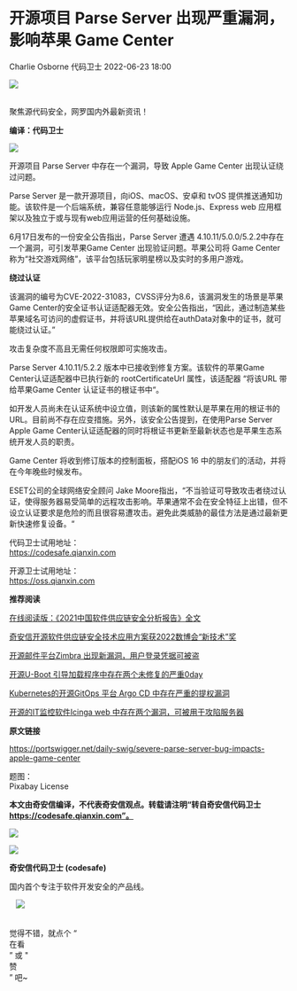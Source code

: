 #  开源项目 Parse Server 出现严重漏洞，影响苹果 Game Center   
Charlie Osborne  代码卫士   2022-06-23 18:00  
  
![](https://mmbiz.qpic.cn/mmbiz_gif/Az5ZsrEic9ot90z9etZLlU7OTaPOdibteeibJMMmbwc29aJlDOmUicibIRoLdcuEQjtHQ2qjVtZBt0M5eVbYoQzlHiaw/640?wx_fmt=gif "")  
  
   
聚焦源代码安全，网罗国内外最新资讯！  
  
**编译：代码卫士**  
  
![](https://mmbiz.qpic.cn/mmbiz_png/oBANLWYScMRTWwlpMCsdOcEFxPE5lpiac6CyicibeHLjIfr95bCib4XZibnsYEpGBWXwUJCS7CuImpmD7PezsibCiarIQ/640?wx_fmt=png "")  
  
开源项目 Parse Server 中存在一个漏洞，导致 Apple Game Center 出现认证绕过问题。  
  
  
  
Parse Server 是一款开源项目，向iOS、macOS、安卓和 tvOS 提供推送通知功能。该软件是一个后端系统，兼容任意能够运行 Node.js、Express web 应用框架以及独立于或与现有web应用运营的任何基础设施。  
  
6月17日发布的一份安全公告指出，Parse Server 遭遇 4.10.11/5.0.0/5.2.2中存在一个漏洞，可引发苹果Game Center 出现验证问题。苹果公司将 Game Center 称为“社交游戏网络”，该平台包括玩家明星榜以及实时的多用户游戏。  
  
  
**绕过认证**  
  
  
  
该漏洞的编号为CVE-2022-31083，CVSS评分为8.6，该漏洞发生的场景是苹果 Game Center的安全证书认证适配器无效。安全公告指出，“因此，通过制造某些苹果域名可访问的虚假证书，并将该URL提供给在authData对象中的证书，就可能绕过认证。”  
  
攻击复杂度不高且无需任何权限即可实施攻击。  
  
Parse Server 4.10.11/5.2.2 版本中已接收到修复方案。该软件的苹果Game Center认证适配器中已执行新的 rootCertificateUrl 属性，该适配器 “将该URL 带给苹果Game Center 认证证书的根证书中“。  
  
如开发人员尚未在认证系统中设立值，则该新的属性默认是苹果在用的根证书的URL。目前尚不存在应变措施。另外，该安全公告提到，在使用Parse Server Apple Game Center认证适配器的同时将根证书更新至最新状态也是苹果生态系统开发人员的职责。  
  
Game Center 将收到修订版本的控制面板，搭配iOS 16 中的朋友们的活动，并将在今年晚些时候发布。  
  
ESET公司的全球网络安全顾问 Jake Moore指出，“不当验证可导致攻击者绕过认证，使得服务器易受简单的远程攻击影响。苹果通常不会在安全特征上出错，但不设立认证要求是危险的而且很容易遭攻击。避免此类威胁的最佳方法是通过最新更新快速修复设备。“  
  
  
  
  
代码卫士试用地址：  
https://codesafe.qianxin.com  
  
开源卫士试用地址：  
https://oss.qianxin.com  
  
  
  
  
  
  
  
  
  
  
**推荐阅读**  
  
[在线阅读版：《2021中国软件供应链安全分析报告》全文](http://mp.weixin.qq.com/s?__biz=MzI2NTg4OTc5Nw==&mid=2247505380&idx=1&sn=01d2f5af200abc6bb20411ee8f17b6b5&chksm=ea94e48edde36d98f20b66aecf9f359e49226b411872bcea527fcca0a5de018f407415313800&scene=21#wechat_redirect)  
  
  
[奇安信开源软件供应链安全技术应用方案获2022数博会“新技术”奖](http://mp.weixin.qq.com/s?__biz=MzI2NTg4OTc5Nw==&mid=2247512040&idx=1&sn=7cd8e2d87f73fab31fc52af90d624ccf&chksm=ea949e82dde317940861a08ced505fe54d9a3e5d934a86a09dc887e15908238e3a609484d10c&scene=21#wechat_redirect)  
  
  
[开源邮件平台Zimbra 出现新漏洞，用户登录凭据可被盗](http://mp.weixin.qq.com/s?__biz=MzI2NTg4OTc5Nw==&mid=2247512333&idx=3&sn=8b2d3c40a59f28ad4ef19cca4e7de98c&chksm=ea948067dde3097194f650240489cdb2bfb2ee4a852e63ff960607da69af4ddc744d0a0e03d5&scene=21#wechat_redirect)  
  
  
[开源U-Boot 引导加载程序中存在两个未修复的严重0day](http://mp.weixin.qq.com/s?__biz=MzI2NTg4OTc5Nw==&mid=2247512136&idx=1&sn=f1dff2c42ec635a5e317f36ae18cc7f3&chksm=ea948122dde30834305c643105f82ae611aa4a5aefda16ea90c19b366b76a46bf19dfeb70686&scene=21#wechat_redirect)  
  
  
[Kubernetes的开源GitOps 平台 Argo CD 中存在严重的提权漏洞](http://mp.weixin.qq.com/s?__biz=MzI2NTg4OTc5Nw==&mid=2247511966&idx=2&sn=4d118084132be27daf3b30f265d2a43a&chksm=ea949ef4dde317e2288e7a4fe13293b18d1063fa90b1f31ab148d05aa255b0f652281b244c1b&scene=21#wechat_redirect)  
  
  
[开源的IT监控软件Icinga web 中存在两个漏洞，可被用于攻陷服务器](http://mp.weixin.qq.com/s?__biz=MzI2NTg4OTc5Nw==&mid=2247511800&idx=1&sn=0f335367280974447c6dea4d856bc39b&chksm=ea949f92dde31684607d46322cc43b6250fcfe1d328aee28eae6304ec2e5d82577b9209cd75e&scene=21#wechat_redirect)  
  
  
  
  
**原文链接**  
  
https://portswigger.net/daily-swig/severe-parse-server-bug-impacts-apple-game-center  
  
  
题图：  
Pixabay License  
  
  
  
**本文由奇安信编译，不代表奇安信观点。转载请注明“转自奇安信代码卫士 https://codesafe.qianxin.com”。**  
  
  
  
  
![](https://mmbiz.qpic.cn/mmbiz_jpg/oBANLWYScMSf7nNLWrJL6dkJp7RB8Kl4zxU9ibnQjuvo4VoZ5ic9Q91K3WshWzqEybcroVEOQpgYfx1uYgwJhlFQ/640?wx_fmt=jpeg "")  
  
![](https://mmbiz.qpic.cn/mmbiz_jpg/oBANLWYScMSN5sfviaCuvYQccJZlrr64sRlvcbdWjDic9mPQ8mBBFDCKP6VibiaNE1kDVuoIOiaIVRoTjSsSftGC8gw/640?wx_fmt=jpeg "")  
  
**奇安信代码卫士 (codesafe)**  
  
国内首个专注于软件开发安全的产品线。  
  
   ![](https://mmbiz.qpic.cn/mmbiz_gif/oBANLWYScMQ5iciaeKS21icDIWSVd0M9zEhicFK0rbCJOrgpc09iaH6nvqvsIdckDfxH2K4tu9CvPJgSf7XhGHJwVyQ/640?wx_fmt=gif "")  
  
   
觉得不错，就点个 “  
在看  
” 或 "  
赞  
” 吧~  
  
